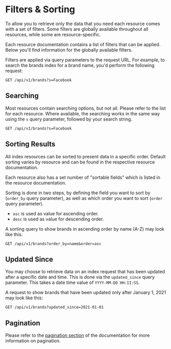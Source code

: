 # Filters & Sorting

To allow you to retrieve only the data that you need each resource comes with a set of filters. Some filters are globally available throughout all resources, while some are resource-specific.

Each resource documentation contains a list of filters that can be applied. Below you'll find information for the globally available filters.

Filters are applied via query parameters to the request URL. For example, to search the brands index for a brand name, you'd perform the following request:

```http request
GET /api/v1/brands?s=Facebook
```

## Searching
Most resources contain searching options, but not all. Please refer to the list for each resource. Where available, the searching works in the same way using the `s` query parameter, followed by your search string.

```http request
GET /api/v1/brands?s=Facebook
```

## Sorting Results
All index resources can be sorted to present data in a specific order. Default sorting varies by resource and can be found in the respective resource documentation.

Each resource also has a set number of "sortable fields" which is listed in the resource documentation.

Sorting is done in two steps, by defining the field you want to sort by (`order_by` query parameter), as well as which order you want to sort (`order` query parameter).

- `asc` is used as value for ascending order.
- `desc` is used as value for descending order.

A sorting query to show brands in ascending order by name (A-Z) may look like this:

```http request
GET /api/v1/brands?order_by=name&order=asc
```

## Updated Since
You may choose to retrieve data on an index request that has been updated after a specific date and time. This is done via the `updated_since` query parameter. This takes a date time value of `YYYY-MM-DD HH:II:SS`.

A request to show brands that have been updated only after January 1, 2021 may look like this:

```http request
GET /api/v1/brands?updated_since=2021-01-01
```

## Pagination
Please refer to the [pagination section](./pagination.md) of the documentation for more information on pagination.
